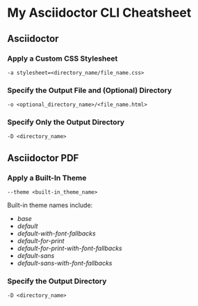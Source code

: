 # My Asciidoctor CLI Cheatsheet

## Asciidoctor

### Apply a Custom CSS Stylesheet

    -a stylesheet=<directory_name/file_name.css>

### Specify the Output File and (Optional) Directory

    -o <optional_directory_name>/<file_name.html>

### Specify Only the Output Directory

    -D <directory_name>

## Asciidoctor PDF

### Apply a Built-In Theme

    --theme <built-in_theme_name>

Built-in theme names include:

* *base*
* *default*
* *default-with-font-fallbacks*
* *default-for-print*
* *default-for-print-with-font-fallbacks*
* *default-sans*
* *default-sans-with-font-fallbacks*

### Specify the Output Directory

    -D <directory_name>

